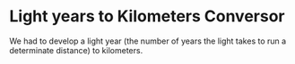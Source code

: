 # Light years to Kilometers Conversor
We had to develop a light year (the number of years the light takes to run a determinate distance) to kilometers.
